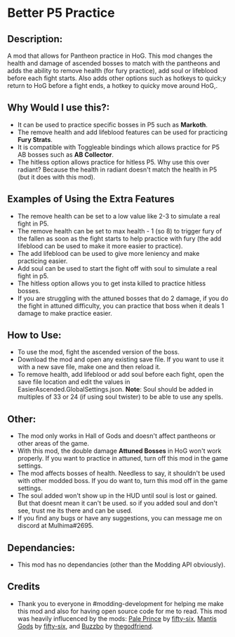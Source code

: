 # Better P5 Practice

## Description:
A mod that allows for Pantheon practice in HoG. This mod changes the health and damage of ascended bosses to match with the pantheons and adds the ability to remove health (for fury practice), add soul or lifeblood before each fight starts. Also adds other options such as hotkeys to quick;y return to HoG before a fight ends, a hotkey to quicky move around HoG,.
  
## Why Would I use this?:
- It can be used to practice specific bosses in P5 such as **Markoth**.
- The remove health and add lifeblood features can be used for practicing **Fury Strats**.
- It is compatible with Toggleable bindings which allows practice for P5 AB bosses such as **AB Collector**.
- The hitless option allows practice for hitless P5. Why use this over radiant? Because the health in radiant doesn't match the health in P5 (but it does with this mod). 

## Examples of Using the Extra Features
- The remove health can be set to a low value like 2-3 to simulate a real fight in P5.
- The remove health can be set to max health - 1 (so 8) to trigger fury of the fallen as soon as the fight starts to help practice with fury (the add lifeblood can be used to make it more easier to practice).
- The add lifeblood can be used to give more leniency and make practicing easier.
- Add soul can be used to start the fight off with soul to simulate a real fight in p5.
- The hitless option allows you to get insta killed to practice hitless bosses.
- If you are struggling with the attuned bosses that do 2 damage, if you do the fight in attuned difficulty, you can practice that boss when it deals 1 damage to make practice easier.  

## How to Use:
- To use the mod, fight the ascended version of the boss.
- Download the mod and open any existing save file. If you want to use it with a new save file, make one and then reload it.
- To remove health, add lifeblood or add soul before each fight, open the save file location and edit the values in EasierAscended.GlobalSettings.json. **Note**: Soul should be added in multiples of 33 or 24 (if using soul twister) to be able to use any spells. 

## Other:
- The mod only works in Hall of Gods and doesn't affect pantheons or other areas of the game.
- With this mod, the double damage **Attuned Bosses** in HoG won't work properly. If you want to practice in attuned, turn off this mod in the game settings.
- The mod affects bosses of health. Needless to say, it shouldn't be used with other modded boss. If you do want to, turn this mod off in the game settings.
- The soul added won't show up in the HUD until soul is lost or gained. But that doesnt mean it can't be used. so if you added soul and don't see, trust me its there and can be used.
- If you find any bugs or have any suggestions, you can message me on discord at Mulhima#2695.

## Dependancies:
- This mod has no dependancies (other than the Modding API obviously).

## Credits
- Thank you to everyone in #modding-development for helping me make this mod and also for having open source code for me to read. This mod was heavily influcenced by the mods: [Pale Prince](https://github.com/fifty-six/HollowKnight.Pale-Prince) by [fifty-six](https://github.com/fifty-six), [Mantis Gods](https://github.com/fifty-six/HollowKnight.Mantis-Gods) by [fifty-six](https://github.com/fifty-six), and [Buzzbo](https://github.com/thegodfriend/buzzbo) by [thegodfriend](https://github.com/thegodfriend).

